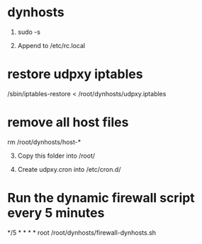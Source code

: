 dynhosts
========

1. sudo -s

2. Append to /etc/rc.local
# restore udpxy iptables
/sbin/iptables-restore < /root/dynhosts/udpxy.iptables
# remove all host files
rm /root/dynhosts/host-*

3. Copy this folder into /root/

4. Create udpxy.cron into /etc/cron.d/
# Run the dynamic firewall script every 5 minutes
*/5 * * * * root /root/dynhosts/firewall-dynhosts.sh <domain-name>
